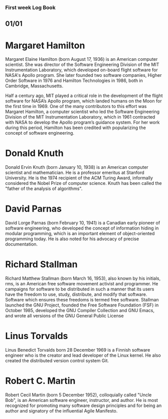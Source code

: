 ### First week Log Book

## 01/01

# Margaret Hamilton

Margaret Elaine Hamilton (born August 17, 1936) is an American computer scientist.
She was director of the Software Engineering Division of the MIT Instrumentation Laboratory,
which developed on-board flight software for NASA's Apollo program. She later founded two 
software companies, Higher Order Software in 1976 and Hamilton Technologies in 1986, both 
in Cambridge, Massachusetts.

Half a century ago, MIT played a critical role in the development of the flight software for NASA’s Apollo program, 
which landed humans on the Moon for the first time in 1969. One of the many contributors to this effort was Margaret 
Hamilton, a computer scientist who led the Software Engineering Division of the MIT Instrumentation Laboratory,
which in 1961 contracted with NASA to develop the Apollo program’s guidance system.
For her work during this period, Hamilton has been credited with popularizing the concept of software engineering.

# Donald Knuth

Donald Ervin Knuth (born January 10, 1938) is an American 
computer scientist and mathematician. He is a professor emeritus at Stanford University.
He is the 1974 recipient of the ACM Turing Award, informally considered the Nobel Prize 
of computer science. Knuth has been called the "father of the analysis of algorithms".

# David Parnas

David Lorge Parnas (born February 10, 1941) is a Canadian early pioneer of software engineering, 
who developed the concept of information hiding in modular programming, which is an important element of 
object-oriented programming today. He is also noted for his advocacy of precise documentation.

# Richard Stallman

Richard Matthew Stallman (born March 16, 1953), also known by his initials, rms,
is an American free software movement activist and programmer. He campaigns for software to be distributed in 
such a manner that its users have the freedom to use, study, distribute, and modify that software. Software which 
ensures these freedoms is termed free software. Stallman launched the GNU Project, founded the Free Software Foundation
(FSF) in October 1985, developed the GNU Compiler Collection and GNU Emacs, and wrote all versions of the GNU General 
Public License

# Linus Torvalds

Linus Benedict Torvalds born 28 December 1969 is a Finnish software engineer who is the creator and lead developer
of the Linux kernel. He also created the distributed version control system Git.

# Robert C. Martin

Robert Cecil Martin (born 5 December 1952), colloquially called "Uncle Bob", is an American software engineer,
instructor, and author. He is most recognized for promoting many software design principles and for being an author 
and signatory of the influential Agile Manifesto.




